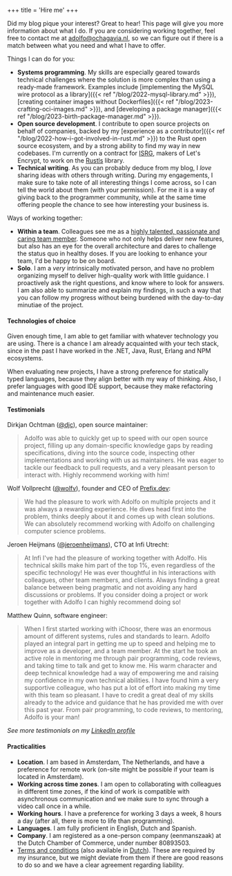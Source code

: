 +++
title = 'Hire me'
+++

Did my blog pique your interest? Great to hear! This page will give you more information about what I do. If you are considering working together, feel free to contact me at <a href="&#109;&#97;&#105;&#108;&#116;&#111;&#58;&#97;&#100;&#111;&#108;&#102;&#111;&#64;&#111;&#99;&#104;&#97;&#103;&#97;&#118;&#105;&#97;&#46;&#110;&#108;">&#97;&#100;&#111;&#108;&#102;&#111;&#64;&#111;&#99;&#104;&#97;&#103;&#97;&#118;&#105;&#97;&#46;&#110;&#108;</a>, so we can figure out if there is a match between what you need and what I have to offer.

Things I can do for you:

* __Systems programming__. My skills are especially geared towards technical challenges where the solution is more complex than using a ready-made framework. Examples include [implementing the MySQL wire protocol as a library]({{< ref "/blog/2022-mysql-library.md" >}}), [creating container images without Dockerfiles]({{< ref "/blog/2023-crafting-oci-images.md" >}}), and [developing a package manager]({{< ref "/blog/2023-birth-package-manager.md" >}}).
* __Open source development__. I contribute to open source projects on behalf of companies, backed by my [experience as a contributor]({{< ref "/blog/2022-how-i-got-involved-in-rust.md" >}}) to the Rust open source ecosystem, and by a strong ability to find my way in new codebases. I'm currently on a contract for [ISRG](https://www.abetterinternet.org/), makers of Let's Encrypt, to work on the [Rustls](https://github.com/rustls/rustls) library.
* __Technical writing__. As you can probably deduce from my blog, I _love_ sharing ideas with others through writing. During my engagements, I make sure to take note of all interesting things I come across, so I can tell the world about them (with your permission). For me it is a way of giving back to the programmer community, while at the same time offering people the chance to see how interesting your business is.

Ways of working together:

* __Within a team__. Colleagues see me as a [highly talented, passionate and caring team member](#testimonials). Someone who not only helps deliver new features, but also has an eye for the overall architecture and dares to challenge the status quo in healthy doses. If you are looking to enhance your team, I'd be happy to be on board.
* __Solo__. I am a _very_ intrinsically motivated person, and have no problem organizing myself to deliver high-quality work with little guidance. I proactively ask the right questions, and know where to look for answers. I am also able to summarize and explain my findings, in such a way that you can follow my progress without being burdened with the day-to-day minutiae of the project.

#### Technologies of choice

Given enough time, I am able to get familiar with whatever technology you are using. There is a chance I am already acquainted with your tech stack, since in the past I have worked in the .NET, Java, Rust, Erlang and NPM ecosystems.

When evaluating new projects, I have a strong preference for statically typed languages, because they align better with my way of thinking. Also, I prefer languages with good IDE support, because they make refactoring and maintenance much easier.

#### Testimonials

Dirkjan Ochtman ([@djc](https://github.com/djc/)), open source maintainer:

> Adolfo was able to quickly get up to speed with our open source project, filling up any domain-specific knowledge gaps by reading specifications, diving into the source code, inspecting other implementations and working with us as maintainers. He was eager to tackle our feedback to pull requests, and a very pleasant person to interact with. Highly recommend working with him!

Wolf Vollprecht ([@wolfv](https://github.com/wolfv/)), founder and CEO of [Prefix.dev](https://prefix.dev/):

> We had the pleasure to work with Adolfo on multiple projects and it was always a rewarding experience. He dives head first into the problem, thinks deeply about it and comes up with clean solutions. We can absolutely recommend working with Adolfo on challenging computer science problems.

Jeroen Heijmans ([@jeroenheijmans](https://github.com/jeroenheijmans/)), CTO at Infi Utrecht:

> At Infi I've had the pleasure of working together with Adolfo. His technical skills make him part of the top 1%, even regardless of the specific technology! He was ever thoughtful in his interactions with colleagues, other team members, and clients. Always finding a great balance between being pragmatic and not avoiding any hard discussions or problems. If you consider doing a project or work together with Adolfo I can highly recommend doing so!

Matthew Quinn, software engineer:

> When I first started working with iChoosr, there was an enormous amount of different systems, rules and standards to learn. Adolfo played an integral part in getting me up to speed and helping me to improve as a developer, and a team member. At the start he took an active role in mentoring me through pair programming, code reviews, and taking time to talk and get to know me. His warm character and deep technical knowledge had a way of empowering me and raising my confidence in my own technical abilities. I have found him a very supportive colleague, who has put a lot of effort into making my time with this team so pleasant. I have to credit a great deal of my skills already to the advice and guidance that he has provided me with over this past year. From pair programming, to code reviews, to mentoring, Adolfo is your man!

_See more testimonials on my [LinkedIn profile](https://www.linkedin.com/in/adolfoochagavia/)_

#### Practicalities

* __Location__. I am based in Amsterdam, The Netherlands, and have a preference for remote work (on-site might be possible if your team is located in Amsterdam).
* __Working across time zones__. I am open to collaborating with colleagues in different time zones, if the kind of work is compatible with asynchronous communication and we make sure to sync through a video call once in a while.
* __Working hours__. I have a preference for working 3 days a week, 8 hours a day (after all, there is more to life than programming).
* __Languages__. I am fully proficient in English, Dutch and Spanish.
* __Company__. I am registered as a one-person company (eenmanszaak) at the Dutch Chamber of Commerce, under number 80893503.
* <a href="/files/NLdigital Terms - EN.pdf">Terms and conditions</a> (also available in <a href="/files/NLdigital Voorwaarden - NL.pdf">Dutch</a>). These are required by my insurance, but we might deviate from them if there are good reasons to do so and we have a clear agreement regarding liability.

